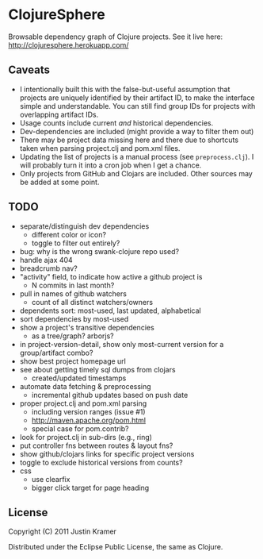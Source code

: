 # ClojureSphere

Browsable dependency graph of Clojure projects. See it live here: http://clojuresphere.herokuapp.com/

## Caveats

* I intentionally built this with the false-but-useful assumption that projects are uniquely identified by their artifact ID, to make the interface simple and understandable. You can still find group IDs for projects with overlapping artifact IDs.
* Usage counts include current *and* historical dependencies.
* Dev-dependencies are included (might provide a way to filter them out)
* There may be project data missing here and there due to shortcuts taken when parsing project.clj and pom.xml files.
* Updating the list of projects is a manual process (see `preprocess.clj`). I will probably turn it into a cron job when I get a chance.
* Only projects from GitHub and Clojars are included. Other sources may be added at some point.

## TODO

- separate/distinguish dev dependencies
  - different color or icon?
  - toggle to filter out entirely?
- bug: why is the wrong swank-clojure repo used?
- handle ajax 404
- breadcrumb nav?
- "activity" field, to indicate how active a github project is
  - N commits in last month?
- pull in names of github watchers
  - count of all distinct watchers/owners
- dependents sort: most-used, last updated, alphabetical
- sort dependencies by most-used
- show a project's transitive dependencies
  - as a tree/graph? arborjs?
- in project-version-detail, show only most-current version for a group/artifact combo?
- show best project homepage url
- see about getting timely sql dumps from clojars
  - created/updated timestamps
- automate data fetching & preprocessing
  - incremental github updates based on push date
- proper project.clj and pom.xml parsing
  - including version ranges (issue #1)
  - http://maven.apache.org/pom.html
  - special case for pom.contrib?
- look for project.clj in sub-dirs (e.g., ring)
- put controller fns between routes & layout fns?
- show github/clojars links for specific project versions
- toggle to exclude historical versions from counts?
- css
  - use clearfix
  - bigger click target for page heading

## License

Copyright (C) 2011 Justin Kramer

Distributed under the Eclipse Public License, the same as Clojure.

